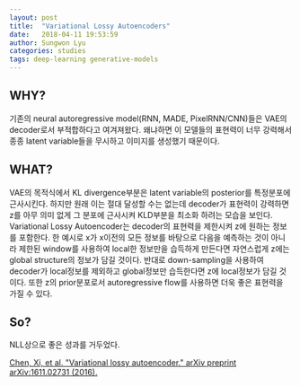 ```yaml
---
layout: post
title:  "Variational Lossy Autoencoders"
date:   2018-04-11 19:53:59
author: Sungwon Lyu
categories: studies
tags: deep-learning generative-models
---
```

## WHY? 
기존의 neural autoregressive model(RNN, MADE, PixelRNN/CNN)들은 VAE의 decoder로서 부적합하다고 여겨져왔다. 왜냐하면 이 모델들의 표현력이 너무 강력해서 종종 latent variable들을 무시하고 이미지를 생성했기 때문이다. 

## WHAT?
VAE의 목적식에서 KL divergence부분은 latent variable의 posterior를 특정분포에 근사시킨다. 하지만 원래 이는 절대 달성할 수는 없는데 decoder가 표현력이 강력하면 z를 아무 의미 없게 그 분포에 근사시켜 KLD부분을 최소화 하려는 모습을 보인다. Variational Lossy Autoencoder는 decoder의 표현력을 제한시켜 z에 원하는 정보를 포함한다. 한 예시로 x가 x이전의 모든 정보를 바탕으로 다음을 예측하는 것이 아니라 제한된 window를 사용하여 local한 정보만을 습득하게 만든다면 자연스럽게 z에는 global structure의 정보가 담길 것이다. 반대로 down-sampling을 사용하여 decoder가 local정보를 제외하고 global정보만 습득한다면 z에 local정보가 담길 것이다. 또한 z의 prior분포로서 autoregressive flow를 사용하면 더욱 좋은 표현력을 가질 수 있다. 

## So?
NLL상으로 좋은 성과를 거두었다. 

[Chen, Xi, et al. "Variational lossy autoencoder." arXiv preprint arXiv:1611.02731 (2016).](https://arxiv.org/abs/1611.02731)
